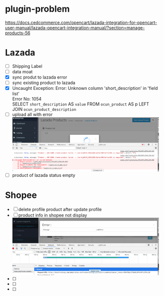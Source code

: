 # plugin-problem

https://docs.cedcommerce.com/opencart/lazada-integration-for-opencart-user-manual/lazada-opencart-integration-manual/?section=manage-products-56

# Lazada #
- [ ] Shipping Label
- [ ] data moat
- [x] sync produt to lazada error
- [ ] sync existing product to lazada
- [x] Uncaught Exception: Error: Unknown column 'short_description' in 'field list'<br />Error No: 1054<br />SELECT `short_description` AS `value` FROM `ocun_product` AS p LEFT JOIN `ocun_product_description`
- [ ] upload all with error
![alt text](https://github.com/ytyeoh/plugin-problem/blob/main/a3.png)
- [ ] product of lazada status empty

# Shopee #
- [ ] delete profile product after update profile
- [ ] product info in shopee not display
![alt text](https://github.com/ytyeoh/plugin-problem/blob/main/b2.png)
- [ ]  
- [ ]  
- [ ]  
